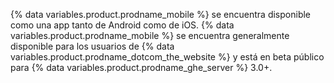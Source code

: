 {% data variables.product.prodname_mobile %} se encuentra disponible como una app tanto de Android como de iOS. {% data variables.product.prodname_mobile %} se encuentra generalmente disponible para los usuarios de {% data variables.product.prodname_dotcom_the_website %} y está en beta público para {% data variables.product.prodname_ghe_server %} 3.0+.
